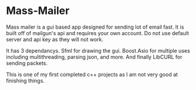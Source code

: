 # Mass-Mailer
Mass mailer is a gui based app designed for sending lot of email fast.
It is built off of mailgun's api and requires your own account. Do not use default server and api key as they will not work.

It has 3 dependancys. Sfml for drawing the gui. Boost.Asio for multiple uses including multithreading, parsing json, and more. And finally LibCURL for sending packets.

This is one of my first completed c++ projects as I am not very good at finishing things.
